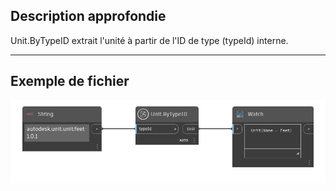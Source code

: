 ## Description approfondie
Unit.ByTypeID extrait l'unité à partir de l'ID de type (typeId) interne.
___
## Exemple de fichier

![Unit.ByTypeID](./DynamoUnits.Unit.ByTypeID_img.png)
